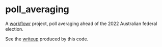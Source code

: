 # poll_averaging

A [workflowr][] project, poll averaging ahead of the 2022 Australian federal election.

See the [writeup][] produced by this code.

[workflowr]: https://github.com/workflowr/workflowr
[writeup]: https://simonjackman.github.io/poll_averaging_aus_2022/index.html


